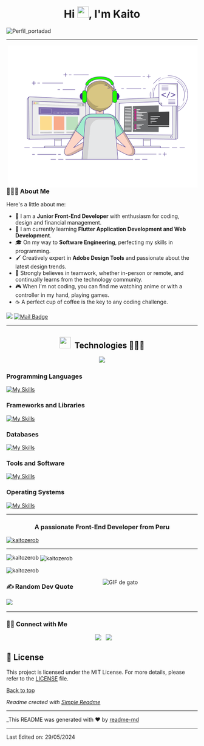 <h1 align="center">Hi <img src="https://github.com/Kaitozerob/Kaitozerob/assets/72896411/5951fd97-23ca-4df3-b4c6-1d23ba86dcc0" width="30px" height="30px" />, I'm Kaito</h1> 

<!-- Portada imagen-->
![Perfil_portadad](https://github.com/Kaitozerob/Kaito/assets/72896411/eac03a7a-e421-49e0-909f-63e4fa0f69f7)

---
<img align="right" alt="GIF" src="https://raw.githubusercontent.com/devSouvik/devSouvik/master/gif3.gif" width="500"/>


<!--About me-->
<h3> 👨🏻‍💻 About Me </h3>

Here's a little about me:

- 🚀 I am a **Junior Front-End Developer** with enthusiasm for coding, design and financial management.
- 🌱 I am currently learning **Flutter Application Development and Web Development**.
- 🎓 On my way to **Software Engineering**, perfecting my skills in programming.
- 🖌️ Creatively expert in **Adobe Design Tools** and passionate about the latest design trends.
- 🤝 Strongly believes in teamwork, whether in-person or remote, and continually learns from the technology community.
- 🎮 When I'm not coding, you can find me watching anime or with a controller in my hand, playing games.
- ☕️ A perfect cup of coffee is the key to any coding challenge.

[![](https://visitor-badge.laobi.icu/badge?page_id=Kaitozerob.Kaitozerob)](https://visitor-badge.laobi.icu/badge?page_id=Kaitozerob.Kaitozerob)
[![Mail Badge](https://img.shields.io/badge/-gmail-c14438?style=flat&logo=Gmail&logoColor=white&link=mailto:joanbalbin5@gmail.com)](mailto:joanbalbin5@gmail.com)


  
---
<!--Technologies-->
<h2 align="center" > <img src="https://media.giphy.com/media/iY8CRBdQXODJSCERIr/giphy.gif" width="30" height="30" style="margin-right: 10px;">Technologies 👩🏽‍💻 </h2>

<!--tech stack icons-->
<p align="center">
  <a href="https://skillicons.dev">
    <img src="https://skillicons.dev/icons?i=c,cpp,html,css,js,ts,py,discord,figma,java,webstorm,md,unity,angular,vue,vite,ai,spring,azure,ubuntu,windows,idea,visualstudio,vscode,github,git&perline=14" />
  </a>
</p>

<!--Programing Languages-->
### Programming Languages
[![My Skills](https://skillicons.dev/icons?i=c,cs,cpp,html,css,js,ts,py,java,md&perline=3)](https://skillicons.dev)

<!--Frameworks and Libraries-->
### Frameworks and Libraries
[![My Skills](https://skillicons.dev/icons?i=vue,angular,spring,react,flutter,vite,dotnet&perline=3)](https://skillicons.dev)

<!--Databases-->
### Databases
[![My Skills](https://skillicons.dev/icons?i=mysql,mongodb,postgres&perline=3)](https://skillicons.dev)

<!--Tools and Software-->
### Tools and Software
[![My Skills](https://skillicons.dev/icons?i=git,github,azure,docker,postman,tailwind,visualstudio,vscode,webstorm,idea,unity&perline=3)](https://skillicons.dev)

<!--Operating Systems-->

### Operating Systems
[![My Skills](https://skillicons.dev/icons?i=windows,ubuntu&perline=3)](https://skillicons.dev)


---
<h3 align="center"> A passionate Front-End Developer from Peru</h3>

<p align="left"> <a href="https://github.com/ryo-ma/github-profile-trophy"><img src="https://github-profile-trophy.vercel.app/?username=kaitozerob" alt="kaitozerob" /></a> </p>


---
<p><img align="left" src="https://github-readme-stats.vercel.app/api/top-langs/?username=Kaitozerob&theme=dark&hide_border=false&include_all_commits=false&count_private=false&layout=compact" alt="kaitozerob" /></p>

<p>&nbsp;<img align="center" src="https://github-readme-stats.vercel.app/api?username=Kaitozerob&theme=dark&hide_border=false&include_all_commits=false&count_private=false" alt="kaitozerob" /></p>

<p><img align="center" src="https://github-readme-streak-stats.herokuapp.com/?user=Kaitozerob&theme=dark&hide_border=false" alt="kaitozerob" /></p>
<img align="right" alt="GIF de gato" src="https://github.com/Kaitozerob/Kaito/assets/72896411/f54c2b63-355b-4f8c-a939-78ffab656975" width="250" />

### ✍️ Random Dev Quote
![](https://quotes-github-readme.vercel.app/api?type=horizontal&theme=radical)

---

<h3> 🤝🏻 Connect with Me </h3>
<p align="center">
&nbsp; <a href="https://www.linkedin.com/in/joanbalbin5/" target="_blank" rel="noopener noreferrer"><img src="https://img.icons8.com/plasticine/100/000000/linkedin.png" width="50" /></a>
&nbsp; <a href="mailto:joanbalbin5@gmail.com" target="_blank" rel="noopener noreferrer"><img src="https://img.icons8.com/plasticine/100/000000/gmail.png"  width="50" /></a>
</p>


## :memo: License ##

This project is licensed under the MIT License. For more details, please refer to the [LICENSE](LICENSE) file.


<a href="#top">Back to top</a>

*Readme created with [Simple Readme](https://marketplace.visualstudio.com/items?itemName=maurodesouza.vscode-simple-readme)*

---

_This README was generated with ❤️ by [readme-md](https://github.com/kaitozerob/README.md)


----------------------------------------------------------------------


Last Edited on: 29/05/2024

